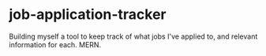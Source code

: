 # job-application-tracker
Building myself a tool to keep track of what jobs I've applied to, and relevant information for each. MERN.
